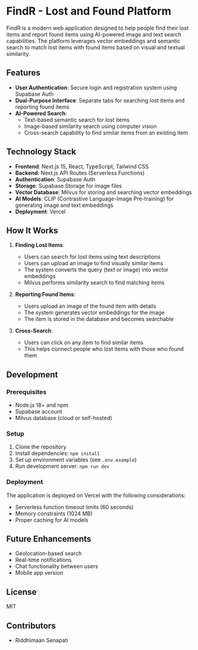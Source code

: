 # FindR - Lost and Found Platform

FindR is a modern web application designed to help people find their lost items and report found items using AI-powered image and text search capabilities. The platform leverages vector embeddings and semantic search to match lost items with found items based on visual and textual similarity.

## Features

- **User Authentication**: Secure login and registration system using Supabase Auth
- **Dual-Purpose Interface**: Separate tabs for searching lost items and reporting found items
- **AI-Powered Search**: 
  - Text-based semantic search for lost items
  - Image-based similarity search using computer vision
  - Cross-search capability to find similar items from an existing item


## Technology Stack

- **Frontend**: Next.js 15, React, TypeScript, Tailwind CSS
- **Backend**: Next.js API Routes (Serverless Functions)
- **Authentication**: Supabase Auth
- **Storage**: Supabase Storage for image files
- **Vector Database**: Milvus for storing and searching vector embeddings
- **AI Models**: CLIP (Contrastive Language-Image Pre-training) for generating image and text embeddings
- **Deployment**: Vercel

## How It Works

1. **Finding Lost Items**:
   - Users can search for lost items using text descriptions
   - Users can upload an image to find visually similar items
   - The system converts the query (text or image) into vector embeddings
   - Milvus performs similarity search to find matching items

2. **Reporting Found Items**:
   - Users upload an image of the found item with details
   - The system generates vector embeddings for the image
   - The item is stored in the database and becomes searchable

3. **Cross-Search**:
   - Users can click on any item to find similar items
   - This helps connect people who lost items with those who found them

## Development

### Prerequisites

- Node.js 18+ and npm
- Supabase account
- Milvus database (cloud or self-hosted)

### Setup

1. Clone the repository
2. Install dependencies: `npm install`
3. Set up environment variables (see `.env.example`)
4. Run development server: `npm run dev`

### Deployment

The application is deployed on Vercel with the following considerations:
- Serverless function timeout limits (60 seconds)
- Memory constraints (1024 MB)
- Proper caching for AI models

## Future Enhancements

- Geolocation-based search
- Real-time notifications
- Chat functionality between users
- Mobile app version

## License

MIT

## Contributors

- Riddhimaan Senapati